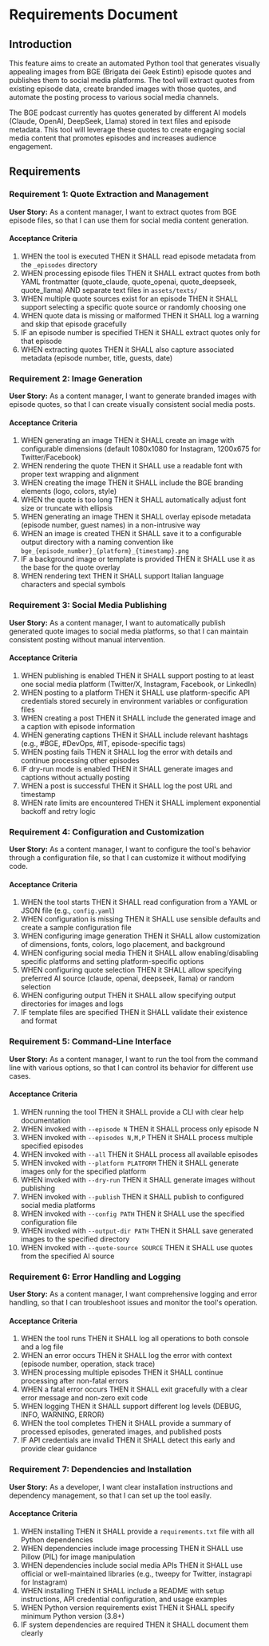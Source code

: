 # Requirements Document

## Introduction

This feature aims to create an automated Python tool that generates visually appealing images from BGE (Brigata dei Geek Estinti) episode quotes and publishes them to social media platforms. The tool will extract quotes from existing episode data, create branded images with those quotes, and automate the posting process to various social media channels.

The BGE podcast currently has quotes generated by different AI models (Claude, OpenAI, DeepSeek, Llama) stored in text files and episode metadata. This tool will leverage these quotes to create engaging social media content that promotes episodes and increases audience engagement.

## Requirements

### Requirement 1: Quote Extraction and Management

**User Story:** As a content manager, I want to extract quotes from BGE episode files, so that I can use them for social media content generation.

#### Acceptance Criteria

1. WHEN the tool is executed THEN it SHALL read episode metadata from the `_episodes` directory
2. WHEN processing episode files THEN it SHALL extract quotes from both YAML frontmatter (quote_claude, quote_openai, quote_deepseek, quote_llama) AND separate text files in `assets/texts/`
3. WHEN multiple quote sources exist for an episode THEN it SHALL support selecting a specific quote source or randomly choosing one
4. WHEN quote data is missing or malformed THEN it SHALL log a warning and skip that episode gracefully
5. IF an episode number is specified THEN it SHALL extract quotes only for that episode
6. WHEN extracting quotes THEN it SHALL also capture associated metadata (episode number, title, guests, date)

### Requirement 2: Image Generation

**User Story:** As a content manager, I want to generate branded images with episode quotes, so that I can create visually consistent social media posts.

#### Acceptance Criteria

1. WHEN generating an image THEN it SHALL create an image with configurable dimensions (default 1080x1080 for Instagram, 1200x675 for Twitter/Facebook)
2. WHEN rendering the quote THEN it SHALL use a readable font with proper text wrapping and alignment
3. WHEN creating the image THEN it SHALL include the BGE branding elements (logo, colors, style)
4. WHEN the quote is too long THEN it SHALL automatically adjust font size or truncate with ellipsis
5. WHEN generating an image THEN it SHALL overlay episode metadata (episode number, guest names) in a non-intrusive way
6. WHEN an image is created THEN it SHALL save it to a configurable output directory with a naming convention like `bge_{episode_number}_{platform}_{timestamp}.png`
7. IF a background image or template is provided THEN it SHALL use it as the base for the quote overlay
8. WHEN rendering text THEN it SHALL support Italian language characters and special symbols

### Requirement 3: Social Media Publishing

**User Story:** As a content manager, I want to automatically publish generated quote images to social media platforms, so that I can maintain consistent posting without manual intervention.

#### Acceptance Criteria

1. WHEN publishing is enabled THEN it SHALL support posting to at least one social media platform (Twitter/X, Instagram, Facebook, or LinkedIn)
2. WHEN posting to a platform THEN it SHALL use platform-specific API credentials stored securely in environment variables or configuration files
3. WHEN creating a post THEN it SHALL include the generated image and a caption with episode information
4. WHEN generating captions THEN it SHALL include relevant hashtags (e.g., #BGE, #DevOps, #IT, episode-specific tags)
5. WHEN posting fails THEN it SHALL log the error with details and continue processing other episodes
6. IF dry-run mode is enabled THEN it SHALL generate images and captions without actually posting
7. WHEN a post is successful THEN it SHALL log the post URL and timestamp
8. WHEN rate limits are encountered THEN it SHALL implement exponential backoff and retry logic

### Requirement 4: Configuration and Customization

**User Story:** As a content manager, I want to configure the tool's behavior through a configuration file, so that I can customize it without modifying code.

#### Acceptance Criteria

1. WHEN the tool starts THEN it SHALL read configuration from a YAML or JSON file (e.g., `config.yaml`)
2. WHEN configuration is missing THEN it SHALL use sensible defaults and create a sample configuration file
3. WHEN configuring image generation THEN it SHALL allow customization of dimensions, fonts, colors, logo placement, and background
4. WHEN configuring social media THEN it SHALL allow enabling/disabling specific platforms and setting platform-specific options
5. WHEN configuring quote selection THEN it SHALL allow specifying preferred AI source (claude, openai, deepseek, llama) or random selection
6. WHEN configuring output THEN it SHALL allow specifying output directories for images and logs
7. IF template files are specified THEN it SHALL validate their existence and format

### Requirement 5: Command-Line Interface

**User Story:** As a content manager, I want to run the tool from the command line with various options, so that I can control its behavior for different use cases.

#### Acceptance Criteria

1. WHEN running the tool THEN it SHALL provide a CLI with clear help documentation
2. WHEN invoked with `--episode N` THEN it SHALL process only episode N
3. WHEN invoked with `--episodes N,M,P` THEN it SHALL process multiple specified episodes
4. WHEN invoked with `--all` THEN it SHALL process all available episodes
5. WHEN invoked with `--platform PLATFORM` THEN it SHALL generate images only for the specified platform
6. WHEN invoked with `--dry-run` THEN it SHALL generate images without publishing
7. WHEN invoked with `--publish` THEN it SHALL publish to configured social media platforms
8. WHEN invoked with `--config PATH` THEN it SHALL use the specified configuration file
9. WHEN invoked with `--output-dir PATH` THEN it SHALL save generated images to the specified directory
10. WHEN invoked with `--quote-source SOURCE` THEN it SHALL use quotes from the specified AI source

### Requirement 6: Error Handling and Logging

**User Story:** As a content manager, I want comprehensive logging and error handling, so that I can troubleshoot issues and monitor the tool's operation.

#### Acceptance Criteria

1. WHEN the tool runs THEN it SHALL log all operations to both console and a log file
2. WHEN an error occurs THEN it SHALL log the error with context (episode number, operation, stack trace)
3. WHEN processing multiple episodes THEN it SHALL continue processing after non-fatal errors
4. WHEN a fatal error occurs THEN it SHALL exit gracefully with a clear error message and non-zero exit code
5. WHEN logging THEN it SHALL support different log levels (DEBUG, INFO, WARNING, ERROR)
6. WHEN the tool completes THEN it SHALL provide a summary of processed episodes, generated images, and published posts
7. IF API credentials are invalid THEN it SHALL detect this early and provide clear guidance

### Requirement 7: Dependencies and Installation

**User Story:** As a developer, I want clear installation instructions and dependency management, so that I can set up the tool easily.

#### Acceptance Criteria

1. WHEN installing THEN it SHALL provide a `requirements.txt` file with all Python dependencies
2. WHEN dependencies include image processing THEN it SHALL use Pillow (PIL) for image manipulation
3. WHEN dependencies include social media APIs THEN it SHALL use official or well-maintained libraries (e.g., tweepy for Twitter, instagrapi for Instagram)
4. WHEN installing THEN it SHALL include a README with setup instructions, API credential configuration, and usage examples
5. WHEN Python version requirements exist THEN it SHALL specify minimum Python version (3.8+)
6. IF system dependencies are required THEN it SHALL document them clearly
